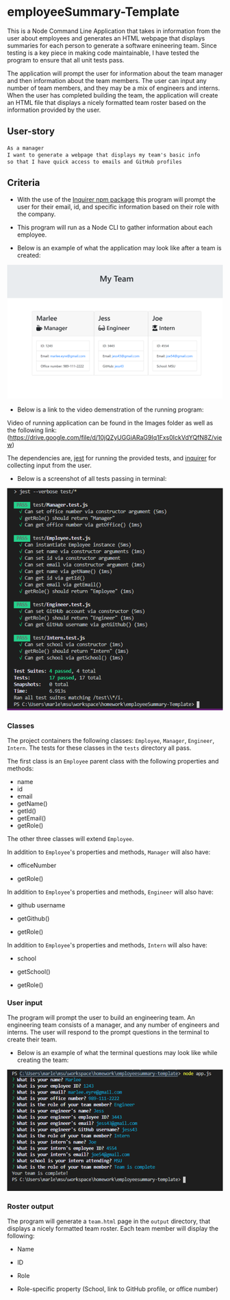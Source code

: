 # employeeSummary-Template
This is a Node Command Line Application that takes in information from the user about employees and generates an HTML webpage that displays summaries for each person to generate a software enineering team. 
Since testing is a key piece in making code maintainable, I have tested the program to ensure that all unit tests pass.

The application will prompt the user for information about the team manager and then information about the team members. The user can input any number of team members, and they may be a mix of engineers and interns. When the user has completed building the team, the application will create an HTML file that displays a nicely formatted team roster based on the information provided by the user. 

## User-story
```
As a manager
I want to generate a webpage that displays my team's basic info
so that I have quick access to emails and GitHub profiles
```

## Criteria

* With the use of the [Inquirer npm package](https://github.com/SBoudrias/Inquirer.js/) this program will prompt the user for their email, id, and specific information based on their role with the company. 

* This program will run as a Node CLI to gather information about each employee.

* Below is an example of what the application may look like after a team is created:

![createdTeamScreenshot](Images/teamPageScreenshot.png?raw=true)

* Below is a link to the video demenstration of the running program:

Video of running application can be found in the Images folder as well as the following link: (https://drive.google.com/file/d/10jQZyUGGiARaG9Iq1Fxs0IckVdYQfN8Z/view)

The dependencies are, [jest](https://jestjs.io/) for running the provided tests, and [inquirer](https://www.npmjs.com/package/inquirer) for collecting input from the user.

* Below is a screenshot of all tests passing in terminal:

![classtest screenshot](/Images/testScreenshot.png?raw=true)

### Classes
The project containers the following classes: `Employee`, `Manager`, `Engineer`,
`Intern`. The tests for these classes in the `tests` directory all pass.



The first class is an `Employee` parent class with the following properties and
methods:

  * name
  * id
  * email
  * getName()
  * getId()
  * getEmail()
  * getRole() 

The other three classes will extend `Employee`. 

In addition to `Employee`'s properties and methods, `Manager` will also have:

  * officeNumber

  * getRole() 

In addition to `Employee`'s properties and methods, `Engineer` will also have:

  * github username

  * getGithub()

  * getRole() 

In addition to `Employee`'s properties and methods, `Intern` will also have:

  * school 

  * getSchool()

  * getRole() 

### User input

The program will prompt the user to build an engineering team. An engineering
team consists of a manager, and any number of engineers and interns. The user will respond to the prompt questions in the terminal to create their team.

* Below is an example of what the terminal questions may look like while creating the team:

![terminalQuestions](/Images/terminalQuestionsSS.png?raw=true)

### Roster output

The program will generate a `team.html` page in the `output` directory, that displays a nicely formatted team roster. 
Each team member will display the following:

  * Name

  * ID

  * Role

  * Role-specific property (School, link to GitHub profile, or office number)